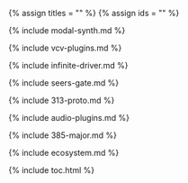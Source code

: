 {% assign titles = "" %}
{% assign ids = "" %}

{% include modal-synth.md %}

{% include vcv-plugins.md %}

{% include infinite-driver.md %}

{% include seers-gate.md %}

{% include 313-proto.md %}

{% include audio-plugins.md %}

{% include 385-major.md %}

{% include ecosystem.md %}

{% include toc.html %}
